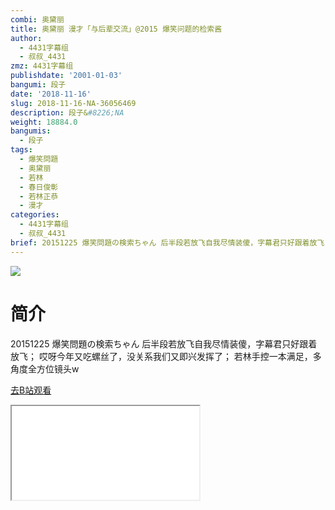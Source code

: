 ```yaml
---
combi: 奥黛丽
title: 奥黛丽 漫才「与后辈交流」@2015 爆笑问题的检索酱
author:
  - 4431字幕组
  - 叔叔_4431
zmz: 4431字幕组
publishdate: '2001-01-03'
bangumi: 段子
date: '2018-11-16'
slug: 2018-11-16-NA-36056469
description: 段子&#8226;NA
weight: 18884.0
bangumis:
  - 段子
tags:
  - 爆笑問題
  - 奥黛丽
  - 若林
  - 春日俊彰
  - 若林正恭
  - 漫才
categories:
  - 4431字幕组
  - 叔叔_4431
brief: 20151225 爆笑問題の検索ちゃん 后半段若放飞自我尽情装傻，字幕君只好跟着放飞； 哎呀今年又吃螺丝了，没关系我们又即兴发挥了； 若林手控一本满足，多角度全方位镜头w
---
```

![](https://i.imgur.com/8u7RydA.jpg)
# 简介  
20151225 爆笑問題の検索ちゃん
后半段若放飞自我尽情装傻，字幕君只好跟着放飞；
哎呀今年又吃螺丝了，没关系我们又即兴发挥了；
若林手控一本满足，多角度全方位镜头w  

[去B站观看](https://www.bilibili.com/video/av36056469/)
<div class ="resp-container"><iframe class="testiframe" src="//player.bilibili.com/player.html?aid=36056469"", scrolling="no", allowfullscreen="true" > </iframe></div> 
